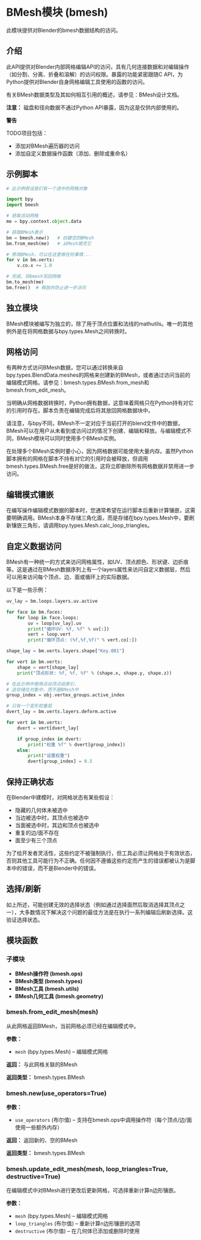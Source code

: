 # BMesh模块 (bmesh)

此模块提供对Blender的bmesh数据结构的访问。

## 介绍

此API提供对Blender内部网格编辑API的访问，具有几何连接数据和对编辑操作（如分割、分离、折叠和溶解）的访问权限。暴露的功能紧密跟随C API，为Python提供对Blender自身网格编辑工具使用的函数的访问。

有关BMesh数据类型及其如何相互引用的概述，请参见：BMesh设计文档。

**注意：** 磁盘和径向数据不通过Python API暴露，因为这是仅供内部使用的。

**警告**

TODO项目包括：
- 添加对BMesh遍历器的访问
- 添加自定义数据操作函数（添加、删除或重命名）

## 示例脚本

```python
# 此示例假设我们有一个选中的网格对象

import bpy
import bmesh

# 获取活动网格
me = bpy.context.object.data

# 获取BMesh表示
bm = bmesh.new()   # 创建空的BMesh
bm.from_mesh(me)   # 从Mesh填充它

# 修改BMesh，可以在这里做任何事情...
for v in bm.verts:
    v.co.x += 1.0

# 完成，将bmesh写回网格
bm.to_mesh(me)
bm.free()  # 释放并防止进一步访问
```

## 独立模块

BMesh模块被编写为独立的，除了用于顶点位置和法线的mathutils。唯一的其他例外是在将网格数据与bpy.types.Mesh之间转换时。

## 网格访问

有两种方式访问BMesh数据，您可以通过转换来自bpy.types.BlendData.meshes的网格来创建新的BMesh，或者通过访问当前的编辑模式网格。请参见：bmesh.types.BMesh.from_mesh和bmesh.from_edit_mesh。

当明确从网格数据转换时，Python拥有数据，这意味着网格只在Python持有对它的引用时存在。脚本负责在编辑完成后将其放回网格数据块中。

请注意，与bpy不同，BMesh不一定对应于当前打开的blend文件中的数据，BMesh可以在用户从未看到或访问过的情况下创建、编辑和释放。与编辑模式不同，BMesh模块可以同时使用多个BMesh实例。

在处理多个BMesh实例时要小心，因为网格数据可能使用大量内存。虽然Python脚本拥有的网格在脚本不持有对它的引用时会被释放，但调用bmesh.types.BMesh.free是好的做法，这将立即删除所有网格数据并禁用进一步访问。

## 编辑模式镶嵌

在编写操作编辑模式数据的脚本时，您通常希望在运行脚本后重新计算镶嵌，这需要明确调用。BMesh本身不存储三角化面，而是存储在bpy.types.Mesh中，要刷新镶嵌三角形，请调用bpy.types.Mesh.calc_loop_triangles。

## 自定义数据访问

BMesh有一种统一的方式来访问网格属性，如UV、顶点颜色、形状键、边折痕等。这是通过在BMesh数据序列上有一个layers属性来访问自定义数据层，然后可以用来访问每个顶点、边、面或循环上的实际数据。

以下是一些示例：

```python
uv_lay = bm.loops.layers.uv.active

for face in bm.faces:
    for loop in face.loops:
        uv = loop[uv_lay].uv
        print("循环UV: %f, %f" % uv[:])
        vert = loop.vert
        print("循环顶点: (%f,%f,%f)" % vert.co[:])

shape_lay = bm.verts.layers.shape["Key.001"]

for vert in bm.verts:
    shape = vert[shape_lay]
    print("顶点形状: %f, %f, %f" % (shape.x, shape.y, shape.z))

# 在此示例中使用活动顶点组索引，
# 这存储在对象中，而不是BMesh中
group_index = obj.vertex_groups.active_index

# 只有一个变形权重层
dvert_lay = bm.verts.layers.deform.active

for vert in bm.verts:
    dvert = vert[dvert_lay]

    if group_index in dvert:
        print("权重 %f" % dvert[group_index])
    else:
        print("设置权重")
        dvert[group_index] = 0.5
```

## 保持正确状态

在Blender中建模时，对网格状态有某些假设：

- 隐藏的几何体未被选中
- 当边被选中时，其顶点也被选中
- 当面被选中时，其边和顶点也被选中
- 重复的边/面不存在
- 面至少有三个顶点

为了给开发者灵活性，这些约定不被强制执行，但工具必须让网格处于有效状态，否则其他工具可能行为不正确。任何因不遵循这些约定而产生的错误都被认为是脚本中的错误，而不是Blender中的错误。

## 选择/刷新

如上所述，可能创建无效的选择状态（例如通过选择面然后取消选择其顶点之一），大多数情况下解决这个问题的最佳方法是在执行一系列编辑后刷新选择。这验证选择状态。

## 模块函数

### 子模块

- **BMesh操作符 (bmesh.ops)**
- **BMesh类型 (bmesh.types)**
- **BMesh工具 (bmesh.utils)**
- **BMesh几何工具 (bmesh.geometry)**

### bmesh.from_edit_mesh(mesh)

从此网格返回BMesh，当前网格必须已经在编辑模式中。

**参数：**
- `mesh` (bpy.types.Mesh) – 编辑模式网格

**返回：**
与此网格关联的BMesh

**返回类型：**
bmesh.types.BMesh

### bmesh.new(use_operators=True)

**参数：**
- `use_operators` (布尔值) – 支持在bmesh.ops中调用操作符（每个顶点/边/面使用一些额外内存）

**返回：**
返回新的、空的BMesh

**返回类型：**
bmesh.types.BMesh

### bmesh.update_edit_mesh(mesh, loop_triangles=True, destructive=True)

在编辑模式中对BMesh进行更改后更新网格，可选择重新计算n边形镶嵌。

**参数：**
- `mesh` (bpy.types.Mesh) – 编辑模式网格
- `loop_triangles` (布尔值) – 重新计算n边形镶嵌的选项
- `destructive` (布尔值) – 在几何体已添加或删除时使用 